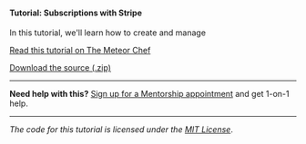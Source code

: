 #### Tutorial: Subscriptions with Stripe

In this tutorial, we'll learn how to create and manage

[Read this tutorial on The Meteor Chef](https://themeteorchef.com/tutorials/subscriptions-with-stripe)  

[Download the source (.zip)](https://github.com/themeteorchef/subscriptions-with-stripe/archive/master.zip)

---

**Need help with this?** [Sign up for a Mentorship appointment](https://themeteorchef.com/mentorship?readme=subscriptions-with-stripe) and get 1-on-1 help.

---

_The code for this tutorial is licensed under the [MIT License](http://opensource.org/licenses/MIT)_.
